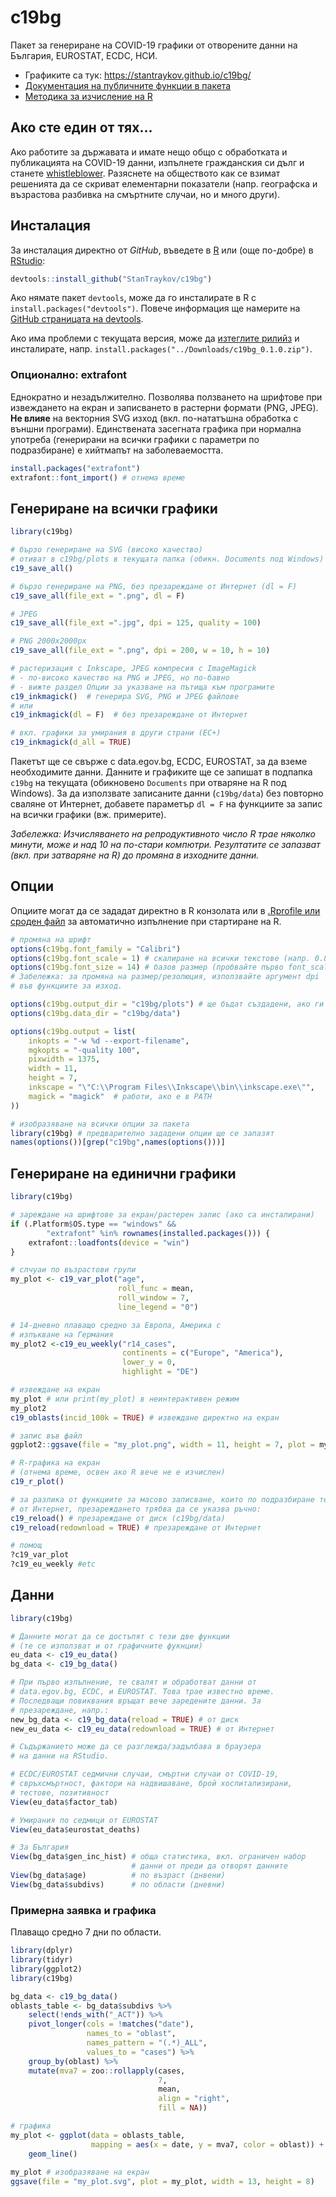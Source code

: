 # c19bg

Пакет за генериране на COVID-19 графики от отворените данни на България, EUROSTAT, ECDC, НСИ.

* Графиките са тук: https://stantraykov.github.io/c19bg/
* [Документация на публичните функции в пакета](https://stantraykov.github.io/c19bg/docs/reference/index.html)
* [Методика за изчисление на R](https://github.com/StanTraykov/C19_BG/wiki/%D0%9C%D0%B5%D1%82%D0%BE%D0%B4%D0%B8%D0%BA%D0%B0-%D0%B7%D0%B0-%D0%B8%D0%B7%D1%87%D0%B8%D1%81%D0%BB%D0%B5%D0%BD%D0%B8%D0%B5-%D0%BD%D0%B0-R)

## Ако сте един от тях...

Ако работите за държавата и имате нещо общо с обработката и публикацията на COVID-19 данни, изпълнете гражданския си дълг и станете [whistleblower](https://bg.wikipedia.org/wiki/%D0%A0%D0%B0%D0%B7%D0%BE%D0%B1%D0%BB%D0%B8%D1%87%D0%B8%D1%82%D0%B5%D0%BB). Разяснете на обществото как се взимат решенията да се скриват елементарни показатели (напр. географска и възрастова разбивка на смъртните случаи, но и много други).

## Инсталация

За инсталация директно от *GitHub*, въведете в [R](https://www.r-project.org/) или (още по-добре) в [RStudio](https://rstudio.com/):

```R
devtools::install_github("StanTraykov/c19bg")
```
Ако нямате пакет `devtools`, може да го инсталирате в R с `install.packages("devtools")`. Повече информация ще намерите на [GitHub страницата на devtools](https://github.com/r-lib/devtools).

Ако има проблеми с текущата версия, може да [изтеглите рилийз](https://github.com/StanTraykov/c19bg/releases) и инсталирате, напр. `install.packages("../Downloads/c19bg_0.1.0.zip")`.

### Опционално: extrafont

Еднократно и незадължително. Позволява ползването на шрифтове при извеждането на екран и записването в растерни формати (PNG, JPEG). **Не влияе** на векторния SVG изход (вкл. по-нататъшна обработка с външни програми). Единствената засегната графика при нормална употреба (генерирани на всички графики с параметри по подразбиране) е хийтмапът на заболеваемостта.

```R
install.packages("extrafont")
extrafont::font_import() # отнема време
```

## Генериране на всички графики

```R
library(c19bg)

# бързо генериране на SVG (високо качество)
# отиват в c19bg/plots в текущата папка (обикн. Documents под Windows)
c19_save_all()

# бързо генериране на PNG, без презареждане от Интернет (dl = F)
c19_save_all(file_ext = ".png", dl = F)

# JPEG
c19_save_all(file_ext =".jpg", dpi = 125, quality = 100)

# PNG 2000x2000px
c19_save_all(file_ext = ".png", dpi = 200, w = 10, h = 10)

# растеризация с Inkscape, JPEG компресия с ImageMagick
# - по-високо качество на PNG и JPEG, но по-бавно
# - вижте раздел Опции за указване на пътища към програмите
c19_inkmagick()  # генерира SVG, PNG и JPEG файлове
# или
c19_inkmagick(dl = F)  # без презареждане от Интернет

# вкл. графики за умирания в други страни (ЕС+)
c19_inkmagick(d_all = TRUE)
```

Пакетът ще се свърже с data.egov.bg, ECDC, EUROSTAT, за да вземе необходимите данни. Данните и графиките ще се запишат в подпапка `c19bg` на текущата (обикновено `Documents` при отваряне на R под Windows). За да използвате записаните данни (`c19bg/data`) без повторно сваляне от Интернет, добавете параметър `dl = F` на функциите за запис на всички графики (вж. примерите).

*Забележка: Изчисляването на репродуктивното число R трае няколко минути, може и над 10 на по-стари компютри. Резултатите се запазват (вкл. при затваряне на R) до промяна в изходните данни.*

## Опции

Опциите могат да се зададат директно в R конзолата или в [.Rprofile или сроден файл](https://support.rstudio.com/hc/en-us/articles/360047157094-Managing-R-with-Rprofile-Renviron-Rprofile-site-Renviron-site-rsession-conf-and-repos-conf) за автоматично изпълнение при стартиране на R.

```R
# промяна на шрифт
options(c19bg.font_family = "Calibri")
options(c19bg.font_scale = 1) # скалиране на всички текстове (напр. 0.8, 1.1)
options(c19bg.font_size = 14) # базов размер (пробвайте първо font_scale)
# Забележка: за промяна на размер/резолюция, използвайте аргумент dpi
# във функциите за изход.

options(c19bg.output_dir = "c19bg/plots") # ще бъдат създадени, ако ги няма
options(c19bg.data_dir = "c19bg/data")

options(c19bg.output = list(
    inkopts = "-w %d --export-filename",
    mgkopts = "-quality 100",
    pixwidth = 1375,
    width = 11,
    height = 7,
    inkscape = "\"C:\\Program Files\\Inkscape\\bin\\inkscape.exe\"",
    magick = "magick"  # работи, ако е в PATH
))

# изобразяване на всички опции за пакета
library(c19bg) # предварително зададени опции ще се запазят
names(options())[grep("c19bg",names(options()))]
```

## Генериране на единични графики

```R
library(c19bg)

# зареждане на шрифтове за екран/растерен запис (ако са инсталирани)
if (.Platform$OS.type == "windows" &&
        "extrafont" %in% rownames(installed.packages())) {
    extrafont::loadfonts(device = "win")
}

# слчуаи по възрастови групи
my_plot <- c19_var_plot("age",
                        roll_func = mean,
                        roll_window = 7,
                        line_legend = "0")

# 14-дневно плаващо средно за Европа, Америка с
# изпъкване на Германия
my_plot2 <-c19_eu_weekly("r14_cases",
                         continents = c("Europe", "America"),
                         lower_y = 0,
                         highlight = "DE")

# извеждане на екран
my_plot # или print(my_plot) в неинтерактивен режим
my_plot2
c19_oblasts(incid_100k = TRUE) # извеждане директно на екран

# запис във файл
ggplot2::ggsave(file = "my_plot.png", width = 11, height = 7, plot = my_plot)

# R-графика на екран
# (отнема време, освен ако R вече не е изчислен)
c19_r_plot()

# за разлика от функциите за масово записване, които по подразбиране теглят
# от Интернет, презареждането трябва да се указва ръчно:
c19_reload() # презареждане от диск (c19bg/data)
c19_reload(redownload = TRUE) # презареждане от Интернет

# помощ
?c19_var_plot
?c19_eu_weekly #etc
```

## Данни
```R
library(c19bg)

# Данните могат да се достъпят с тези две функции
# (те се използват и от графичните фукнции)
eu_data <- c19_eu_data()
bg_data <- c19_bg_data()

# При първо изпълнение, те свалят и обработват данни от
# data.egov.bg, ECDC, и EUROSTAT. Това трае известно време.
# Последващи повиквания връщат вече заредените данни. За
# презареждане, напр.:
new_bg_data <- c19_bg_data(reload = TRUE) # от диск
new_eu_data <- c19_eu_data(redownload = TRUE) # от Интернет

# Съдържанието може да се разглежда/задълбава в браузера
# на данни на RStudio.

# ECDC/EUROSTAT седмични случаи, смъртни случаи от COVID-19,
# свръхсмъртност, фактори на надвишаване, брой хоспитализирани,
# тестове, позитивност
View(eu_data$factor_tab)

# Умирания по седмици от EUROSTAT
View(eu_data$eurostat_deaths)

# За България
View(bg_data$gen_inc_hist) # обща статистика, вкл. ограничен набор
                           # данни от преди да отворят данните
View(bg_data$age)          # по възраст (днвени)
View(bg_data$subdivs)      # по области (дневни)
```

### Примерна заявка и графика

Плаващо средно 7 дни по области.

```R
library(dplyr)
library(tidyr)
library(ggplot2)
library(c19bg)

bg_data <- c19_bg_data()
oblasts_table <- bg_data$subdivs %>%
    select(!ends_with("_ACT")) %>%
    pivot_longer(cols = !matches("date"),
                 names_to = "oblast",
                 names_pattern = "(.*)_ALL",
                 values_to = "cases") %>%
    group_by(oblast) %>%
    mutate(mva7 = zoo::rollapply(cases,
                                 7,
                                 mean,
                                 align = "right",
                                 fill = NA))

# графика
my_plot <- ggplot(data = oblasts_table,
                  mapping = aes(x = date, y = mva7, color = oblast)) +
    geom_line()
    
my_plot # изобразяване на екран
ggsave(file = "my_plot.svg", plot = my_plot, width = 13, height = 8)
```

